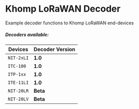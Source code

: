 # Khomp LoRaWAN Decoder
Example decoder functions to Khomp LoRaWAN end-devices

##### Decoders available:

| Devices          | Decoder Version |
| -------------    | :-------------|
| `NIT-2xLI`       | **1.0** |
| `ITC-100`        | **1.0** |
| `ITP-1xx`        | **1.0** |
| `ITE-11LI`       | **1.0** |
| `NIT-20LR`       | **Beta** |
| `NIT-20LV`       | **Beta** |
